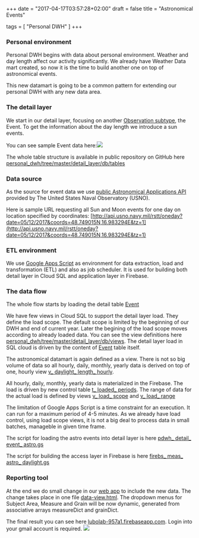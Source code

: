 +++
date = "2017-04-17T03:57:28+02:00"
draft = false
title = "Astronomical Events"

tags = [ "Personal DWH" ]
+++

### Personal environment
Personal DWH begins with data about personal environment. Weather and day length affect our activity significantly. We already have Weather Data mart created, so now it is the time to build another one on top of astronomical events.

<div class="c_alert c_alert-success"><i class="fa fa-info-circle"></i> This new datamart is going to be a common pattern for extending our personal DWH with any new data area.</div>

### The detail layer
We start in our detail layer,  focusing on another [Observation subtype](http://lubolab.com/detail-layer-logical-data-model/), the Event. To get the information about the day length we introduce a sun events.

You can see sample Event data here:![](/images/2017/05/event.jpg)

The whole table structure is available in public repository on GitHub here [personal_dwh/tree/master/detail_layer/db/tables](https://github.com/lubomirkamensky/personal_dwh/tree/master/detail_layer/db/tables)

### Data source
As the source for event data we use [public Astronomical Applications API](http://aa.usno.navy.mil/data/docs/api.php) provided by The United States Naval Observatory (USNO).

Here is sample URL requesting all Sun and Moon events for one day on location specified by coordinates: [http://api.usno.navy.mil/rstt/oneday?date=05/12/2017&coords=48.749015N,16.983294E&tz=1](http://api.usno.navy.mil/rstt/oneday?date=05/12/2017&coords=48.749015N,16.983294E&tz=1)

### ETL environment
We use [Google Apps Script](https://developers.google.com/apps-script/) as environment for data extraction, load and transformation (ETL) and also as job scheduler.  It is used for building both detail layer in Cloud SQL and application layer in Firebase. 

### The data flow
The whole flow starts by loading the detail table [Event](https://github.com/lubomirkamensky/personal_dwh/blob/master/detail_layer/db/tables/event.tbl)

We have few views in Cloud SQL  to support the detail layer load. They define the load scope. The default scope is limited by the beginning of our DWH and end of current year. Later the begining of the load scope  moves according to already loaded data. You can see the view definitions here [personal_dwh/tree/master/detail_layer/db/views](https://github.com/lubomirkamensky/personal_dwh/tree/master/detail_layer/db/views). The detail layer load in SQL cloud is driven by the content of [Event](https://github.com/lubomirkamensky/personal_dwh/blob/master/detail_layer/db/tables/event.tbl) table itself. 

The astronomical datamart is again defined as a view. There is not so big volume of data so all hourly, daily, monthly, yearly data is derived on top of one, hourly view [v_ daylight_ length_ hourly](https://github.com/lubomirkamensky/personal_dwh/blob/master/astronomical_mart/db/views/v_daylight_length_hourly.vw).

All hourly, daily, monthly, yearly data is materialized in the Firebase. The load is driven by  new control table [t_ loaded_ periods](https://github.com/lubomirkamensky/personal_dwh/blob/master/astronomical_mart/db/tables/t_loaded_periods.tbl). The range of data for the actual load is defined by views [v_ load_ scope](https://github.com/lubomirkamensky/personal_dwh/blob/master/astronomical_mart/db/views/v_load_scope.vw) and [v_ load_ range](https://github.com/lubomirkamensky/personal_dwh/blob/master/astronomical_mart/db/views/v_load_range.vw)

<div class="c_alert c_alert-success"><i class="fa fa-info-circle"></i> The limitation of Google Apps Script is a time constraint for an execution. It can run for a maximum period of 4-5 minutes. As we already have load control, using load scope views,  it is not a big deal to process data in small batches, manageble in given time frame. </div>

The script for loading the astro events into detail layer is here [pdwh_ detail_ event_ astro.gs](https://github.com/lubomirkamensky/personal_dwh/blob/master/detail_layer/jobs/gappscript/pdwh_detail_event_astro.gs)

The script for building the access layer in Firebase is here [firebs_ meas_ astro_ daylight.gs](https://github.com/lubomirkamensky/personal_dwh/blob/master/astronomical_mart/jobs/gappscript/firebs_meas_astro_daylight.gs)

### Reporting tool
At the end we do small change in our [web app](http://lubolab.com/the-data-lab-web-app/) to include the new data.
The change takes place in one file [data-view.html](https://github.com/lubomirkamensky/personal_dwh/blob/master/web_app/public/src/data-view.html). The dropdown menus for Subject Area, Measure and Grain will be now dynamic, generated from associative arrays measureDict and grainDict.

The final result you can see here [lubolab-957a1.firebaseapp.com](https://lubolab-957a1.firebaseapp.com/). Login into your gmail account is required.
![](/images/2017/06/astro.jpg)

